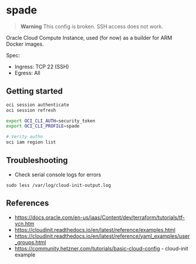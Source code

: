 # spade

> **Warning**
> This config is broken. SSH access does not work.

Oracle Cloud Compute Instance, used (for now) as a builder for ARM Docker images.

Spec:

- Ingress: TCP 22 (SSH)
- Egress: All

## Getting started

```sh
oci session authenticate
oci session refresh

export OCI_CLI_AUTH=security_token
export OCI_CLI_PROFILE=spade

# Verity authn
oci iam region list
```

## Troubleshooting

- Check serial console logs for errors

```
sudo less /var/log/cloud-init-output.log
```

## References

- https://docs.oracle.com/en-us/iaas/Content/dev/terraform/tutorials/tf-vcn.htm
- https://cloudinit.readthedocs.io/en/latest/reference/examples.html
- https://cloudinit.readthedocs.io/en/latest/reference/yaml_examples/user_groups.html
- https://community.hetzner.com/tutorials/basic-cloud-config - cloud-init example
